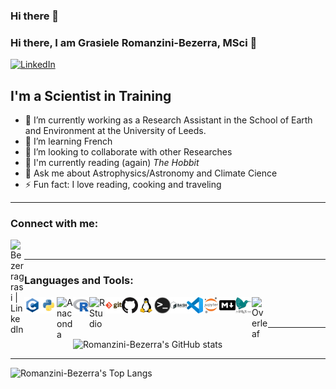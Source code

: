 ### Hi there 👋

<!--
**Bezerragrasi/Bezerragrasi** is a ✨ _special_ ✨ repository because its `README.md` (this file) appears on your GitHub profile.
-->


### Hi there, I am Grasiele Romanzini-Bezerra, MSci 👋

[![LinkedIn][linkedin-shield]][linkedin-url]

## I'm a Scientist in Training

- 🔭 I’m currently working as a Research Assistant in the School of Earth and Environment at the University of Leeds. 
- 🌱 I’m learning French
- 👯 I’m looking to collaborate with other Researches
- 📖 I'm currently reading (again) *The Hobbit*
- 💬 Ask me about Astrophysics/Astronomy and Climate Cience
- ⚡ Fun fact: I love reading, cooking and traveling
<!-- - 📫 How to reach me: ... -->

---

### Connect with me:


<!-- [<img align="left" alt="homepage" width="22px" src="https://raw.githubusercontent.com/iconic/open-iconic/master/svg/globe.svg" />][personal-url] -->
[<img align="left" alt="Bezerragrasi | LinkedIn" width="22px" src="https://cdn.jsdelivr.net/npm/simple-icons@v3/icons/linkedin.svg"/>][linkedin-url]
<br/>

---

### Languages and Tools:
<img align="left" alt="C" width="26px" src="https://raw.githubusercontent.com/github/explore/f3e22f0dca2be955676bc70d6214b95b13354ee8/topics/c/c.png"/>
<img align="left" alt="Python" width="26px" src="https://raw.githubusercontent.com/github/explore/80688e429a7d4ef2fca1e82350fe8e3517d3494d/topics/python/python.png"/>
<img align="left" alt="Anaconda" width="26px" src="https://anaconda.org/static/img/anaconda-symbol.svg"/>
<img align="left" alt="R" width="26px" src="https://raw.githubusercontent.com/github/explore/80688e429a7d4ef2fca1e82350fe8e3517d3494d/topics/r/r.png"/>
<img align="left" alt="RStudio" width="26px" src="https://d33wubrfki0l68.cloudfront.net/62bcc8535a06077094ca3c29c383e37ad7334311/a263f/assets/img/logo.svg"/>
<img align="left" alt="Git" width="26px" src="https://raw.githubusercontent.com/github/explore/80688e429a7d4ef2fca1e82350fe8e3517d3494d/topics/git/git.png"/>
<img align="left" alt="GitHub" width="26px" src="https://raw.githubusercontent.com/github/explore/78df643247d429f6cc873026c0622819ad797942/topics/github/github.png"/>
<img align="left" alt="Linux" width="26px" src="https://raw.githubusercontent.com/github/explore/80688e429a7d4ef2fca1e82350fe8e3517d3494d/topics/linux/linux.png"/>
<img align="left" alt="Terminal" width="26px" src="https://raw.githubusercontent.com/github/explore/80688e429a7d4ef2fca1e82350fe8e3517d3494d/topics/terminal/terminal.png"/>
<img align="left" alt="Bash" width="26px" src="https://raw.githubusercontent.com/github/explore/80688e429a7d4ef2fca1e82350fe8e3517d3494d/topics/bash/bash.png"/>
<img align="left" alt="Visual Studio Code" width="26px" src="https://raw.githubusercontent.com/github/explore/80688e429a7d4ef2fca1e82350fe8e3517d3494d/topics/visual-studio-code/visual-studio-code.png"/>
<img align="left" alt="Jupyter Notebook" width="26px" src="https://raw.githubusercontent.com/github/explore/80688e429a7d4ef2fca1e82350fe8e3517d3494d/topics/jupyter-notebook/jupyter-notebook.png"/>
<img align="left" alt="Markdown" width="26px" src="https://raw.githubusercontent.com/github/explore/80688e429a7d4ef2fca1e82350fe8e3517d3494d/topics/markdown/markdown.png"/>
<img align="left" alt="LaTeX" width="26px" src="https://raw.githubusercontent.com/github/explore/80688e429a7d4ef2fca1e82350fe8e3517d3494d/topics/latex/latex.png"/>
<img align="left" alt="Overleaf" width="26px" src="https://simpleicons.org/icons/overleaf.svg"/>

<br />
<br />

---

![Romanzini-Bezerra's GitHub stats](https://github-readme-stats.vercel.app/api?username=Bezerragrasi&count_private=true&show_icons=true)

---

![Romanzini-Bezerra's Top Langs](https://github-readme-stats.vercel.app/api/top-langs/?username=Bezerragrasi&layout=compact)

<!-- personal links -->
[personal-url]: #
[linkedin-url]: https://linkedin.com/in/grasiele-romanzini-bezerra/

<!-- professional links -->
[CBPF-url]: https://www2.cbpf.br/index.php/pt-br/

<!-- shields links -->
[linkedin-shield]: https://img.shields.io/badge/LinkkedIn-🔗-99F4FB?style=for-the-badge&logo=linkedin&logoColor=99F4FB
